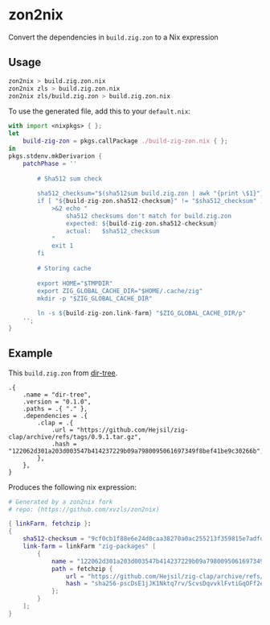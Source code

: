 # zon2nix

Convert the dependencies in `build.zig.zon` to a Nix expression

## Usage

```bash
zon2nix > build.zig.zon.nix
zon2nix zls > build.zig.zon.nix
zon2nix zls/build.zig.zon > build.zig.zon.nix
```

To use the generated file, add this to your `default.nix`:

```nix
with import <nixpkgs> { };
let
	build-zig-zon = pkgs.callPackage ./build-zig-zon.nix { };
in
pkgs.stdenv.mkDerivarion {
	patchPhase = ''
		
		# Sha512 sum check
		
		sha512_checksum="$(sha512sum build.zig.zon | awk "{print \$1}")"
		if [ "${build-zig-zon.sha512-checksum}" != "$sha512_checksum" ]; then
			>&2 echo "
				sha512 checksums don't match for build.zig.zon
				expected: ${build-zig-zon.sha512-checksum}
				actual:   $sha512_checksum
			"
			exit 1
		fi
		
		# Storing cache
		
		export HOME="$TMPDIR"
		export ZIG_GLOBAL_CACHE_DIR="$HOME/.cache/zig"
		mkdir -p "$ZIG_GLOBAL_CACHE_DIR"
		
		ln -s ${build-zig-zon.link-farm} "$ZIG_GLOBAL_CACHE_DIR/p"
	'';
}
```

## Example

This `build.zig.zon` from [dir-tree](https://codeberg.org/xvzls/dir-tree).

```zig
.{
	.name = "dir-tree",
	.version = "0.1.0",
	.paths = .{ "." },
	.dependencies = .{
		.clap = .{
			.url = "https://github.com/Hejsil/zig-clap/archive/refs/tags/0.9.1.tar.gz",
			.hash = "122062d301a203d003547b414237229b09a7980095061697349f8bef41be9c30266b",
		},
	},
}
```

Produces the following nix expression:

```nix
# Generated by a zon2nix fork
# repo: (https://github.com/xvzls/zon2nix)

{ linkFarm, fetchzip }:
{
	sha512-checksum = "9cf0cb1f88e6e24d0caa38270a0ac255213f359815e7adfdd19e5f629db47e5f3874ba29745d6680b3113e08aee45ddfb8cc7f3aaf0795c937a878a3d0619889";
	link-farm = linkFarm "zig-packages" [
		{
			name = "122062d301a203d003547b414237229b09a7980095061697349f8bef41be9c30266b";
			path = fetchzip {
				url = "https://github.com/Hejsil/zig-clap/archive/refs/tags/0.9.1.tar.gz";
				hash = "sha256-pscDsE1jJK1Nktq7rv/ScvsDqvvklFvtiGqOFf2eWvY=";
			};
		}
	];
}
```
